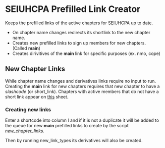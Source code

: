 # SEIUHCPA Prefilled Link Creator
Keeps the prefilled links of the active chapters for SEIUHCPA up to date.
* On chapter name changes redirects its shortlink to the new chapter name.
* Creates new prefilled links to sign up members for new chapters. (Called **main**)
* Creates dirivitives of the **main** link for specific purposes (ex. nmo, cope)  
## New Chapter Links
While chapter name changes and derivatives links require no input to run. 
Creating the **main** link for new chapters requires that new chapter to have a *slashcode* (or short_link).
Chapters with active members that do not have a short link appear on [this](https://docs.google.com/spreadsheets/d/1MG6AxgghvMBFw-wWg1BgkPNy3AwYm3DZ-qfGhEJbSfc/edit#gid=0) sheet.
### Creating new links
Enter a shortcode into column I and if it is not a duplicate it will be added to the queue for new **main** prefilled links to create by the script *new_chapter_links*.

Then by running new_link_types its derivatives will also be created.
